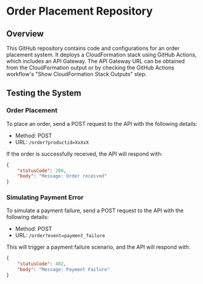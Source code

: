 # Order Placement Repository

## Overview

This GitHub repository contains code and configurations for an order placement system. It deploys a CloudFormation stack using GitHub Actions, which includes an API Gateway. The API Gateway URL can be obtained from the CloudFormation output or by checking the GitHub Actions workflow's "Show CloudFormation Stack Outputs" step.

## Testing the System

### Order Placement

To place an order, send a POST request to the API with the following details:
 
- Method: POST
- URL: `/order?productid=XxXxX`
 
If the order is successfully received, the API will respond with:

```json
{
    "statusCode": 200,
    "body": "Message: Order received"
}
```

### Simulating Payment Error

To simulate a payment failure, send a POST request to the API with the following details:

- Method: POST
- URL: `/order?event=payment_failure`
 
This will trigger a payment failure scenario, and the API will respond with:

 
```json
{
    "statusCode": 402,
    "body": "Message: Payment Failure"
}
```
